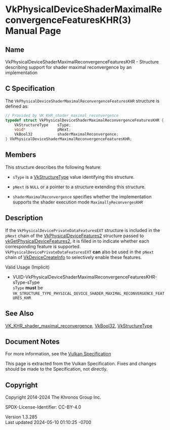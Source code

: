 # VkPhysicalDeviceShaderMaximalReconvergenceFeaturesKHR(3) Manual Page

## Name

VkPhysicalDeviceShaderMaximalReconvergenceFeaturesKHR - Structure
describing support for shader maximal reconvergence by an implementation



## <a href="#_c_specification" class="anchor"></a>C Specification

The `VkPhysicalDeviceShaderMaximalReconvergenceFeaturesKHR` structure is
defined as:

``` c
// Provided by VK_KHR_shader_maximal_reconvergence
typedef struct VkPhysicalDeviceShaderMaximalReconvergenceFeaturesKHR {
    VkStructureType    sType;
    void*              pNext;
    VkBool32           shaderMaximalReconvergence;
} VkPhysicalDeviceShaderMaximalReconvergenceFeaturesKHR;
```

## <a href="#_members" class="anchor"></a>Members

This structure describes the following feature:

- `sType` is a [VkStructureType](https://registry.khronos.org/vulkan/specs/1.3-extensions/man/html/VkStructureType.html) value identifying
  this structure.

- `pNext` is `NULL` or a pointer to a structure extending this
  structure.

- <span id="features-shaderMaximalReconvergence"></span>
  `shaderMaximalReconvergence` specifies whether the implementation
  supports the shader execution mode `MaximallyReconvergesKHR`

## <a href="#_description" class="anchor"></a>Description

If the `VkPhysicalDevicePrivateDataFeaturesEXT` structure is included in
the `pNext` chain of the
[VkPhysicalDeviceFeatures2](https://registry.khronos.org/vulkan/specs/1.3-extensions/man/html/VkPhysicalDeviceFeatures2.html) structure
passed to
[vkGetPhysicalDeviceFeatures2](https://registry.khronos.org/vulkan/specs/1.3-extensions/man/html/vkGetPhysicalDeviceFeatures2.html), it is
filled in to indicate whether each corresponding feature is supported.
`VkPhysicalDevicePrivateDataFeaturesEXT` **can** also be used in the
`pNext` chain of [VkDeviceCreateInfo](https://registry.khronos.org/vulkan/specs/1.3-extensions/man/html/VkDeviceCreateInfo.html) to
selectively enable these features.

Valid Usage (Implicit)

- <a
  href="#VUID-VkPhysicalDeviceShaderMaximalReconvergenceFeaturesKHR-sType-sType"
  id="VUID-VkPhysicalDeviceShaderMaximalReconvergenceFeaturesKHR-sType-sType"></a>
  VUID-VkPhysicalDeviceShaderMaximalReconvergenceFeaturesKHR-sType-sType  
  `sType` **must** be
  `VK_STRUCTURE_TYPE_PHYSICAL_DEVICE_SHADER_MAXIMAL_RECONVERGENCE_FEATURES_KHR`

## <a href="#_see_also" class="anchor"></a>See Also

[VK_KHR_shader_maximal_reconvergence](https://registry.khronos.org/vulkan/specs/1.3-extensions/man/html/VK_KHR_shader_maximal_reconvergence.html),
[VkBool32](https://registry.khronos.org/vulkan/specs/1.3-extensions/man/html/VkBool32.html), [VkStructureType](https://registry.khronos.org/vulkan/specs/1.3-extensions/man/html/VkStructureType.html)

## <a href="#_document_notes" class="anchor"></a>Document Notes

For more information, see the <a
href="https://registry.khronos.org/vulkan/specs/1.3-extensions/html/vkspec.html#VkPhysicalDeviceShaderMaximalReconvergenceFeaturesKHR"
target="_blank" rel="noopener">Vulkan Specification</a>

This page is extracted from the Vulkan Specification. Fixes and changes
should be made to the Specification, not directly.

## <a href="#_copyright" class="anchor"></a>Copyright

Copyright 2014-2024 The Khronos Group Inc.

SPDX-License-Identifier: CC-BY-4.0

Version 1.3.285  
Last updated 2024-05-10 01:10:25 -0700
